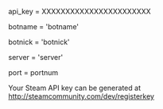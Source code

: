 api_key = XXXXXXXXXXXXXXXXXXXXXXX

botname = 'botname'

botnick = 'botnick'

server = 'server'

port = portnum

Your Steam API key can be generated at http://steamcommunity.com/dev/registerkey

